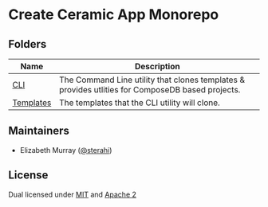 # Create Ceramic App Monorepo

## Folders
| Name      | Description                                                                                     |
|--------------------------|-------------------------------------------------------------------------------------------------|
| [CLI](./cli)             | The Command Line utility that clones templates & provides utlities for ComposeDB based projects. |
| [Templates](./templates) | The templates that the CLI utility will clone.                                                  |

## Maintainers

- Elizabeth Murray ([@sterahi](https://github.com/sterahi))

## License

Dual licensed under [MIT](LICENSE-MIT) and [Apache 2](LICENSE-APACHE)

